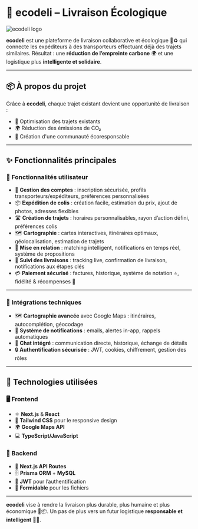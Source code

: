 # 🌱 ecodeli – Livraison Écologique
![ecodeli logo](LOGO_.png)

**ecodeli** est une plateforme de livraison collaborative et écologique 🚚♻️ qui connecte les expéditeurs à des transporteurs effectuant déjà des trajets similaires. Résultat : une **réduction de l’empreinte carbone** 🌍 et une logistique plus **intelligente et solidaire**.

---

## 📦 À propos du projet

Grâce à **ecodeli**, chaque trajet existant devient une opportunité de livraison :

* 🚀 Optimisation des trajets existants
* 🌍 Réduction des émissions de CO₂
* 👥 Création d'une communauté écoresponsable

---

## ✨ Fonctionnalités principales

### 👤 Fonctionnalités utilisateur

* 🔐 **Gestion des comptes** : inscription sécurisée, profils transporteurs/expéditeurs, préférences personnalisées
* 📦 **Expédition de colis** : création facile, estimation du prix, ajout de photos, adresses flexibles
* 🛣️ **Création de trajets** : horaires personnalisables, rayon d’action défini, préférences colis
* 🗺️ **Cartographie** : cartes interactives, itinéraires optimaux, géolocalisation, estimation de trajets
* 🔄 **Mise en relation** : matching intelligent, notifications en temps réel, système de propositions
* 🚚 **Suivi des livraisons** : tracking live, confirmation de livraison, notifications aux étapes clés
* 💳 **Paiement sécurisé** : factures, historique, système de notation ⭐, fidélité & récompenses 🎁

---

### 🧩 Intégrations techniques

* 🗺️ **Cartographie avancée** avec Google Maps : itinéraires, autocomplétion, géocodage
* 🔔 **Système de notifications** : emails, alertes in-app, rappels automatiques
* 💬 **Chat intégré** : communication directe, historique, échange de détails
* 🔒 **Authentification sécurisée** : JWT, cookies, chiffrement, gestion des rôles

---

## 🧱 Technologies utilisées

### 🖥️ Frontend

* ⚛️ **Next.js** & **React**
* 🎨 **Tailwind CSS** pour le responsive design
* 🌍 **Google Maps API**
* 💻 **TypeScript/JavaScript**

### 🧪 Backend

* 🔧 **Next.js API Routes**
* 🗄️ **Prisma ORM** + **MySQL**
* 🔐 **JWT** pour l’authentification
* 📁 **Formidable** pour les fichiers

---

**ecodeli** vise à rendre la livraison plus durable, plus humaine et plus économique 🌱📦.
Un pas de plus vers un futur logistique **responsable et intelligent** 🤝💚.

